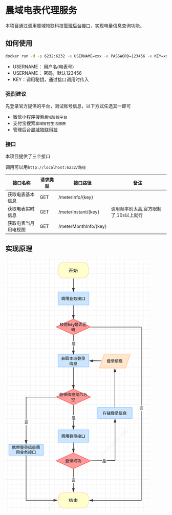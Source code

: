 # 晨域电表代理服务

本项目通过调用晨域物联科技[管理后台][cnyiot-boss]接口，实现电量信息查询功能。

## 如何使用



```bash
docker run -d -p 6232:6232 -e USERNAME=xxx -e PASSWORD=123456 -e KEY=xxx peakliuz/cnyiot-proxy
```
- USERNAME： 用户名(电表号)
- USERNAME： 密码，默认123456
- KEY：调用秘钥，通过接口调用时传入

### 强烈建议
先登录官方提供的平台，测试账号信息，以下方式任选其一即可
- 微信小程序搜索`晨域智控平台`
- 支付宝搜索`晨域智控生活缴费`
- 管理后台[晨域物联科技][cnyiot-boss]

### 接口
本项目提供了三个接口

调用可以用`http://localhost:6232/路径`

接口名称 | 请求类型 |接口路径 | 备注
-- |-----| ----- | -----
获取电表基本信息 | GET | /meterInfo/{key} |
获取电表实时信息 | GET | /meterInstant/{key}| 调用频率别太高,官方限制了,10s以上就行
获取电表当月用电视图| GET | /meterMonthInfo/{key}

## 实现原理
![call-flow.png](img%2Fcall-flow.png)


[cnyiot-boss]: https://www.zk.cnyiot.com/cn
